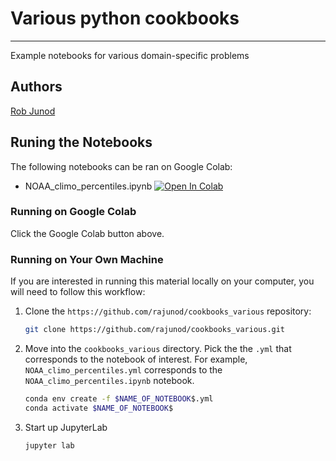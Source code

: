 # Various python cookbooks
___

Example notebooks for various domain-specific problems

## Authors
[Rob Junod](https://github.com/rajunod)

## Runing the Notebooks

The following notebooks can be ran on Google Colab:

- NOAA_climo_percentiles.ipynb [![Open In Colab](https://colab.research.google.com/assets/colab-badge.svg)](https://colab.research.google.com/github/rajunod/cookbooks_various/blob/main/NOAA_climo_percentiles.ipynb)

### Running on Google Colab

Click the Google Colab button above.

### Running on Your Own Machine

If you are interested in running this material locally on your computer, you will need to follow this workflow:
1. Clone the `https://github.com/rajunod/cookbooks_various` repository:
   ``` bash
   git clone https://github.com/rajunod/cookbooks_various.git
   ```
1. Move into the `cookbooks_various` directory. Pick the the `.yml` that corresponds to the notebook of interest. For example, `NOAA_climo_percentiles.yml` corresponds to the `NOAA_climo_percentiles.ipynb` notebook.
   ```bash
   conda env create -f $NAME_OF_NOTEBOOK$.yml
   conda activate $NAME_OF_NOTEBOOK$
   ```
1. Start up JupyterLab
   ```bash
   jupyter lab
   ```
   
